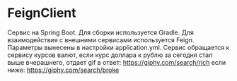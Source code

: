 # FeignClient
Сервис на Spring Boot.
Для сборки используется Gradle. 
Для взаимодействия с внешними сервисами используется Feign.
Параметры вынесены в настройки application.yml.
Сервис обращается к сервису курсов валют, если курс доллара к рублю за сегодня стал выше вчерашнего, отдает gif в ответ: https://giphy.com/search/rich 
если ниже: https://giphy.com/search/broke 
